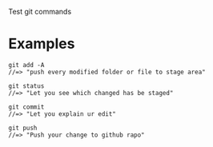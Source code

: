 Test git commands

# Examples

```
git add -A
//=> "push every modified folder or file to stage area"
```

``` 
git status
//=> "Let you see which changed has be staged"
```

```
git commit
//=> "Let you explain ur edit"
```

```
git push
//=> "Push your change to github rapo"
```
